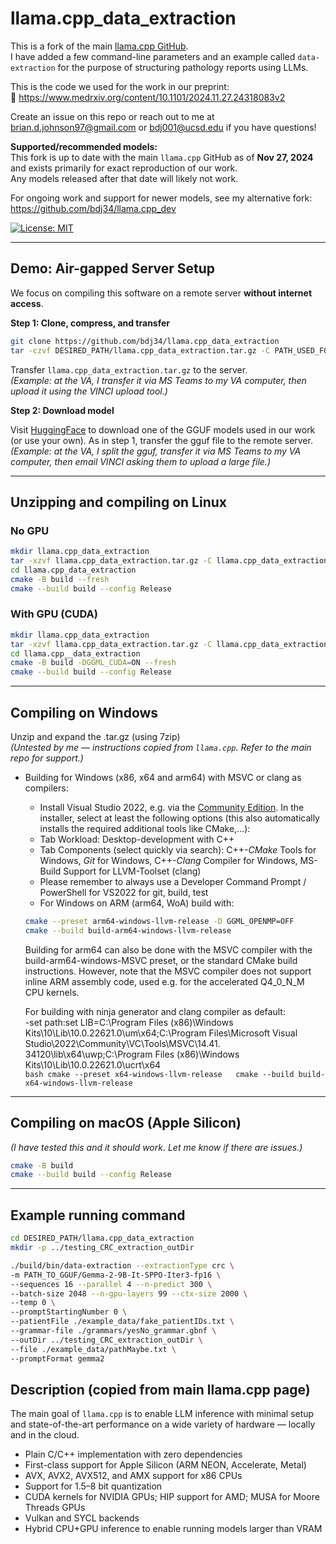 # llama.cpp_data_extraction

This is a fork of the main [llama.cpp GitHub](https://github.com/ggml-org/llama.cpp).  
I have added a few command-line parameters and an example called `data-extraction` for the purpose of structuring pathology reports using LLMs.

This is the code we used for the work in our preprint:  
📄 https://www.medrxiv.org/content/10.1101/2024.11.27.24318083v2

Create an issue on this repo or reach out to me at brian.d.johnson97@gmail.com or bdj001@ucsd.edu if you have questions!

**Supported/recommended models:**  
This fork is up to date with the main `llama.cpp` GitHub as of **Nov 27, 2024** and exists primarily for exact reproduction of our work.  
Any models released after that date will likely not work.

For ongoing work and support for newer models, see my alternative fork:  
https://github.com/bdj34/llama.cpp_dev

[![License: MIT](https://img.shields.io/badge/license-MIT-blue.svg)](https://opensource.org/licenses/MIT)

---

## Demo: Air-gapped Server Setup

We focus on compiling this software on a remote server **without internet access**.

**Step 1: Clone, compress, and transfer**
```bash
git clone https://github.com/bdj34/llama.cpp_data_extraction
tar -czvf DESIRED_PATH/llama.cpp_data_extraction.tar.gz -C PATH_USED_FOR_GIT_CLONE/llama.cpp_data_extraction .
```

Transfer `llama.cpp_data_extraction.tar.gz` to the server.  
*(Example: at the VA, I transfer it via MS Teams to my VA computer, then upload it using the VINCI upload tool.)*

**Step 2: Download model**  

Visit [HuggingFace](https://huggingface.co/briandj97/models_used/tree/main) to download one of the GGUF models used in our work (or use your own).
As in step 1, transfer the gguf file to the remote server.  
*(Example: at the VA, I split the gguf, transfer it via MS Teams to my VA computer, then email VINCI asking them to upload a large file.)*

---

## Unzipping and compiling on Linux

### No GPU
```bash
mkdir llama.cpp_data_extraction
tar -xzvf llama.cpp_data_extraction.tar.gz -C llama.cpp_data_extraction/
cd llama.cpp_data_extraction
cmake -B build --fresh
cmake --build build --config Release
```

### With GPU (CUDA)
```bash
mkdir llama.cpp_data_extraction
tar -xzvf llama.cpp_data_extraction.tar.gz -C llama.cpp_data_extraction/
cd llama.cpp__data_extraction
cmake -B build -DGGML_CUDA=ON --fresh
cmake --build build --config Release
```

---

## Compiling on Windows

Unzip and expand the .tar.gz (using 7zip)  
*(Untested by me — instructions copied from `llama.cpp`. Refer to the main repo for support.)*  
- Building for Windows (x86, x64 and arm64) with MSVC or clang as compilers:
    - Install Visual Studio 2022, e.g. via the [Community Edition](https://visualstudio.microsoft.com/vs/community/). In the installer, select at least the following options (this also automatically installs the required additional tools like CMake,...):
    - Tab Workload: Desktop-development with C++
    - Tab Components (select quickly via search): C++-_CMake_ Tools for Windows, _Git_ for Windows, C++-_Clang_ Compiler for Windows, MS-Build Support for LLVM-Toolset (clang)
    - Please remember to always use a Developer Command Prompt / PowerShell for VS2022 for git, build, test
    - For Windows on ARM (arm64, WoA) build with:
    ```bash
    cmake --preset arm64-windows-llvm-release -D GGML_OPENMP=OFF
    cmake --build build-arm64-windows-llvm-release
    ```
    Building for arm64 can also be done with the MSVC compiler with the build-arm64-windows-MSVC preset, or the standard CMake build instructions. However, note that the MSVC compiler does not support inline ARM assembly code, used e.g. for the accelerated Q4_0_N_M CPU kernels.

    For building with ninja generator and clang compiler as default:  
      -set path:set LIB=C:\Program Files (x86)\Windows Kits\10\Lib\10.0.22621.0\um\x64;C:\Program Files\Microsoft Visual Studio\2022\Community\VC\Tools\MSVC\14.41.  34120\lib\x64\uwp;C:\Program Files (x86)\Windows Kits\10\Lib\10.0.22621.0\ucrt\x64  
      ```bash
      cmake --preset x64-windows-llvm-release  
      cmake --build build-x64-windows-llvm-release
      ```
---

## Compiling on macOS (Apple Silicon)

*(I have tested this and it should work. Let me know if there are issues.)*
```bash
cmake -B build
cmake --build build --config Release
```

---

## Example running command
```bash
cd DESIRED_PATH/llama.cpp_data_extraction
mkdir -p ../testing_CRC_extraction_outDir

./build/bin/data-extraction --extractionType crc \
-m PATH_TO_GGUF/Gemma-2-9B-It-SPPO-Iter3-fp16 \
--sequences 16 --parallel 4 --n-predict 300 \
--batch-size 2048 --n-gpu-layers 99 --ctx-size 2000 \
--temp 0 \
--promptStartingNumber 0 \
--patientFile ./example_data/fake_patientIDs.txt \
--grammar-file ./grammars/yesNo_grammar.gbnf \
--outDir ../testing_CRC_extraction_outDir \
--file ./example_data/pathMaybe.txt \
--promptFormat gemma2 
```

## Description (copied from main llama.cpp page)

The main goal of `llama.cpp` is to enable LLM inference with minimal setup and state-of-the-art performance on a wide variety of hardware — locally and in the cloud.

- Plain C/C++ implementation with zero dependencies
- First-class support for Apple Silicon (ARM NEON, Accelerate, Metal)
- AVX, AVX2, AVX512, and AMX support for x86 CPUs
- Support for 1.5–8 bit quantization
- CUDA kernels for NVIDIA GPUs; HIP support for AMD; MUSA for Moore Threads GPUs
- Vulkan and SYCL backends
- Hybrid CPU+GPU inference to enable running models larger than VRAM

